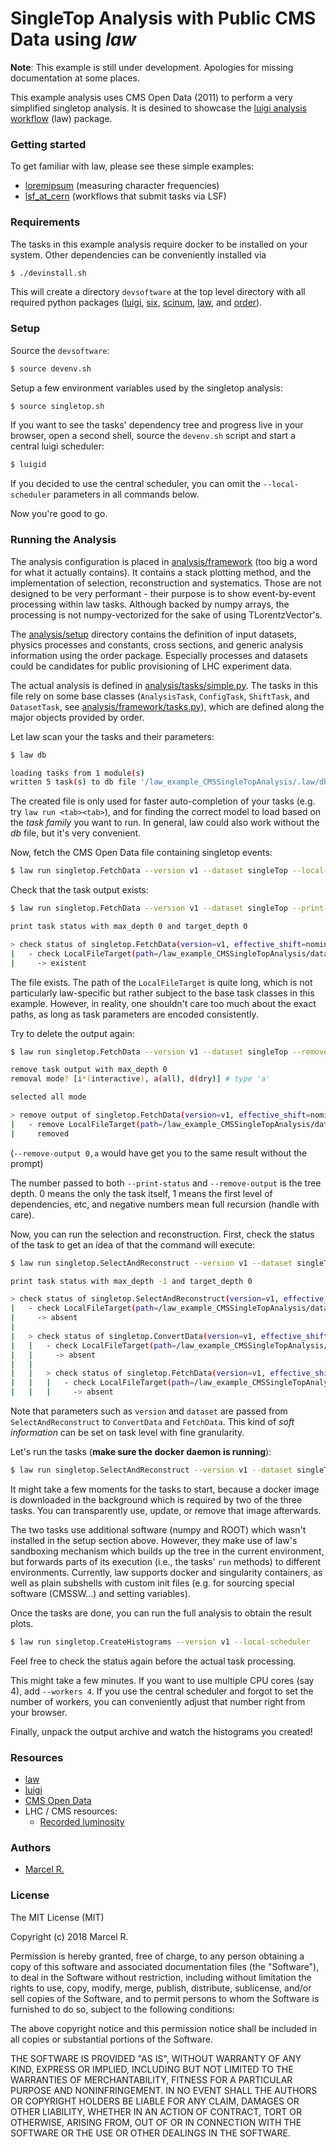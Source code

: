 # SingleTop Analysis with Public CMS Data using *law*

**Note**: This example is still under development. Apologies for missing documentation at some places.

This example analysis uses CMS Open Data (2011) to perform a very simplified singletop analysis. It is desined to showcase the [luigi analysis workflow](https://github.com/riga/law) (law) package.


### Getting started

To get familiar with law, please see these simple examples:

- [loremipsum](https://github.com/riga/law/tree/master/examples/loremipsum) (measuring character frequencies)
- [lsf_at_cern](https://github.com/riga/law/tree/master/examples/lsf_at_cern) (workflows that submit tasks via LSF)


### Requirements

The tasks in this example analysis require docker to be installed on your system. Other dependencies can be conveniently installed via

```bash
$ ./devinstall.sh
```

This will create a directory `devsoftware` at the top level directory with all required python packages ([luigi](https://github.com/spotify/luigi), [six](https://github.com/benjaminp/six), [scinum](https://github.com/riga/scinum), [law](https://github.com/riga/law), and [order](https://github.com/riga/order)).


### Setup

Source the `devsoftware`:

```bash
$ source devenv.sh
```

Setup a few environment variables used by the singletop analysis:

```bash
$ source singletop.sh
```

If you want to see the tasks' dependency tree and progress live in your browser, open a second shell, source the `devenv.sh` script and start a central luigi scheduler:

```bash
$ luigid
```

If you decided to use the central scheduler, you can omit the `--local-scheduler` parameters in all commands below.

Now you're good to go.


### Running the Analysis

The analysis configuration is placed in [analysis/framework](https://github.com/riga/law_example_CMSSingleTopAnalysis/blob/master/analysis/framework) (too big a word for what it actually contains). It contains a stack plotting method, and the implementation of selection, reconstruction and systematics. Those are not designed to be very performant - their purpose is to show event-by-event processing within law tasks. Although backed by numpy arrays, the processing is not numpy-vectorized for the sake of using TLorentzVector's.

The [analysis/setup](https://github.com/riga/law_example_CMSSingleTopAnalysis/blob/master/analysis/setup) directory contains the definition of input datasets, physics processes and constants, cross sections, and generic analysis information using the order package. Especially processes and datasets could be candidates for public provisioning of LHC experiment data.

The actual analysis is defined in [analysis/tasks/simple.py](https://github.com/riga/law_example_CMSSingleTopAnalysis/blob/master/analysis/tasks/simple.py). The tasks in this file rely on some base classes (`AnalysisTask`, `ConfigTask`, `ShiftTask`, and `DatasetTask`, see [analysis/framework/tasks.py](https://github.com/riga/law_example_CMSSingleTopAnalysis/blob/master/analysis/framework/tasks.py)), which are defined along the major objects provided by order.

Let law scan your the tasks and their parameters:

```bash
$ law db

loading tasks from 1 module(s)
written 5 task(s) to db file '/law_example_CMSSingleTopAnalysis/.law/db'
```

The created file is only used for faster auto-completion of your tasks (e.g. try `law run <tab><tab>`), and for finding the correct model to load based on the *task family* you want to run. In general, law could also work without the *db* file, but it's very convenient.

Now, fetch the CMS Open Data file containing singletop events:

```bash
$ law run singletop.FetchData --version v1 --dataset singleTop --local-scheduler
```

Check that the task output exists:

```bash
$ law run singletop.FetchData --version v1 --dataset singleTop --print-status 0

print task status with max_depth 0 and target_depth 0

> check status of singletop.FetchData(version=v1, effective_shift=nominal, dataset=singleTop)
|   - check LocalFileTarget(path=/law_example_CMSSingleTopAnalysis/data/singletop/FetchData/singletop_opendata_2011/singleTop/nominal/v1/data.root)
|     -> existent
```

The file exists. The path of the `LocalFileTarget` is quite long, which is not particularly law-specific but rather subject to the base task classes in this example. However, in reality, one shouldn't care too much about the exact paths, as long as task parameters are encoded consistently.

Try to delete the output again:

```bash
$ law run singletop.FetchData --version v1 --dataset singleTop --remove-output 0

remove task output with max_depth 0
removal mode? [i*(interactive), a(all), d(dry)] # type 'a'

selected all mode

> remove output of singletop.FetchData(version=v1, effective_shift=nominal, dataset=singleTop)
|   - remove LocalFileTarget(path=/law_example_CMSSingleTopAnalysis/data/singletop/FetchData/singletop_opendata_2011/singleTop/nominal/v1/data.root)
|     removed
```

(`--remove-output 0,a` would have get you to the same result without the prompt)

The number passed to both `--print-status` and `--remove-output` is the tree depth. 0 means the only the task itself, 1 means the first level of dependencies, etc, and negative numbers mean full recursion (handle with care).

Now, you can run the selection and reconstruction. First, check the status of the task to get an idea of that the command will execute:

```bash
$ law run singletop.SelectAndReconstruct --version v1 --dataset singleTop --print-status -1

print task status with max_depth -1 and target_depth 0

> check status of singletop.SelectAndReconstruct(version=v1, effective_shift=nominal, dataset=singleTop)
|   - check LocalFileTarget(path=/law_example_CMSSingleTopAnalysis/data/singletop/SelectAndReconstruct/singletop_opendata_2011/singleTop/nominal/v1/data.npz)
|     -> absent
|
|   > check status of singletop.ConvertData(version=v1, effective_shift=nominal, dataset=singleTop)
|   |   - check LocalFileTarget(path=/law_example_CMSSingleTopAnalysis/data/singletop/ConvertData/singletop_opendata_2011/singleTop/nominal/v1/data.npz)
|   |     -> absent
|   |
|   |   > check status of singletop.FetchData(version=v1, effective_shift=nominal, dataset=singleTop)
|   |   |   - check LocalFileTarget(path=/law_example_CMSSingleTopAnalysis/data/singletop/FetchData/singletop_opendata_2011/singleTop/nominal/v1/data.root)
|   |   |     -> absent
```

Note that parameters such as `version` and `dataset` are passed from `SelectAndReconstruct` to `ConvertData` and `FetchData`. This kind of *soft information* can be set on task level with fine granularity.

Let's run the tasks (**make sure the docker daemon is running**):

```bash
$ law run singletop.SelectAndReconstruct --version v1 --dataset singleTop --local-scheduler
```

It might take a few moments for the tasks to start, because a docker image is downloaded in the background which is required by two of the three tasks. You can transparently use, update, or remove that image afterwards.

The two tasks use additional software (numpy and ROOT) which wasn't installed in the setup section above. However, they make use of law's sandboxing mechanism which builds up the tree in the current environment, but forwards parts of its execution (i.e., the tasks' `run` methods) to different environments. Currently, law supports docker and singularity containers, as well as plain subshells with custom init files (e.g. for sourcing special software (CMSSW...) and setting variables).

Once the tasks are done, you can run the full analysis to obtain the result plots.

```bash
$ law run singletop.CreateHistograms --version v1 --local-scheduler
```

Feel free to check the status again before the actual task processing.

This might take a few minutes. If you want to use multiple CPU cores (say 4), add `--workers 4`. If you use the central scheduler and forgot to set the number of workers, you can conveniently adjust that number right from your browser.

Finally, unpack the output archive and watch the histograms you created!


### Resources

- [law](https://github.com/riga/law)
- [luigi](http://luigi.readthedocs.io/en/stable)
- [CMS Open Data](http://opendata.cern.ch/research/CMS)
- LHC / CMS resources:
  - [Recorded luminosity](https://twiki.cern.ch/twiki/bin/view/CMSPublic/DataQuality#2011_Proton_Proton_Collisions)


### Authors

- [Marcel R.](https://github.com/riga)


### License

The MIT License (MIT)

Copyright (c) 2018 Marcel R.

Permission is hereby granted, free of charge, to any person obtaining a copy
of this software and associated documentation files (the "Software"), to deal
in the Software without restriction, including without limitation the rights
to use, copy, modify, merge, publish, distribute, sublicense, and/or sell
copies of the Software, and to permit persons to whom the Software is
furnished to do so, subject to the following conditions:

The above copyright notice and this permission notice shall be included in all
copies or substantial portions of the Software.

THE SOFTWARE IS PROVIDED "AS IS", WITHOUT WARRANTY OF ANY KIND, EXPRESS OR
IMPLIED, INCLUDING BUT NOT LIMITED TO THE WARRANTIES OF MERCHANTABILITY,
FITNESS FOR A PARTICULAR PURPOSE AND NONINFRINGEMENT. IN NO EVENT SHALL THE
AUTHORS OR COPYRIGHT HOLDERS BE LIABLE FOR ANY CLAIM, DAMAGES OR OTHER
LIABILITY, WHETHER IN AN ACTION OF CONTRACT, TORT OR OTHERWISE, ARISING FROM,
OUT OF OR IN CONNECTION WITH THE SOFTWARE OR THE USE OR OTHER DEALINGS IN THE
SOFTWARE.
